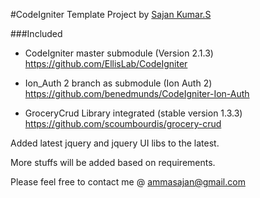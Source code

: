 #CodeIgniter Template Project
by [Sajan Kumar.S](http://ammasajan.blogspot.com)

###Included
* CodeIgniter master submodule (Version 2.1.3)
  https://github.com/EllisLab/CodeIgniter

* Ion_Auth 2 branch as submodule (Ion Auth 2)
  https://github.com/benedmunds/CodeIgniter-Ion-Auth

* GroceryCrud Library integrated (stable version 1.3.3)
  https://github.com/scoumbourdis/grocery-crud
  
Added latest jquery and jquery UI libs to the latest.

More stuffs will be added based on requirements.

Please feel free to contact me @ ammasajan@gmail.com
